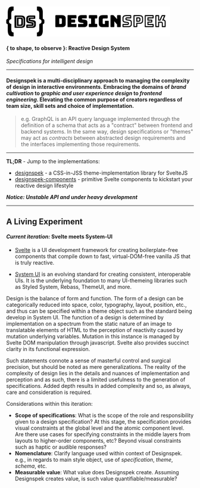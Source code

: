 <p align="left"><img src="https://raw.githubusercontent.com/Studiobear/designspek/master/static/ds-horiz.png" width="440" height="80" /></p>

#### { to shape, to observe }: Reactive Design System

_Specifications for intelligent design_

---

#### **Designspek** is a multi-disciplinary approach to managing the complexity of design in interactive environments. Embracing the domains of _brand cultivation_ to _graphic and user experience design_ to _frontend engineering_. Elevating the common purpose of creators regardless of team size, skill sets and choice of implementation.

> e.g. GraphQL is an API query language implemented through the definition of a schema that acts as a "contract" between frontend and backend systems. In the same way, design specifications or "themes" may act as _contracts_ between abstracted design requirements and the interfaces implementing those requirements.

---

**TL;DR** - Jump to the implementations:

- [designspek]() - a CSS-in-JSS theme-implementation library for SvelteJS
- [designspek-components]() - primitive Svelte components to kickstart your reactive design lifestyle

**_Notice: Unstable API and under heavy development_**

---

## A Living Experiment

#### _Current iteration:_ Svelte meets System-UI

- [Svelte](https://svelte.dev/) is a UI development framework for creating boilerplate-free components that compile down to fast, virtual-DOM-free vanilla JS that is truly reactive.

- [System UI](https://system-ui.com/) is an evolving standard for creating consistent, interoperable UIs. It is the underlying foundation to many UI-themeing libraries such as Styled System, Rebass, ThemeUI, and more.

Design is the balance of form and function. The form of a design can be categorically reduced into space, color, typography, layout, position, etc., and thus can be specified within a theme object such as the standard being develop in System UI. The function of a design is determined by implementation on a spectrum from the static nature of an image to translatable elements of HTML to the perception of reactivity caused by mutation underlying variables. Mutation in this instance is managed by Svelte DOM manipulation through javascript. Svelte also provides succinct clarity in its functional expression.

Such statements connote a sense of masterful control and surgical precision, but should be noted as mere generalizations. The reality of the complexity of design lies in the details and nuances of implementation and perception and as such, there is a limited usefulness to the generation of specifications. Added depth results in added complexity and so, as always, care and consideration is required.

Considerations within this iteration:

- **Scope of specifications**: What is the scope of the role and responsibility given to a design specification? At this stage, the specification provides visual constraints at the global level and the atomic component level. Are there use cases for specifying constraints in the middle layers from layouts to higher-order components, etc? Beyond visual constraints such as haptic or audible responses?
- **Nomenclature**: Clarify language used within context of Designspek. e.g., in regards to main style object, use of _specification_, _theme_, _schema_, etc.
- **Measurable value**: What value does Designspek create. Assuming Designspek creates value, is such value quantifiable/measurable?
